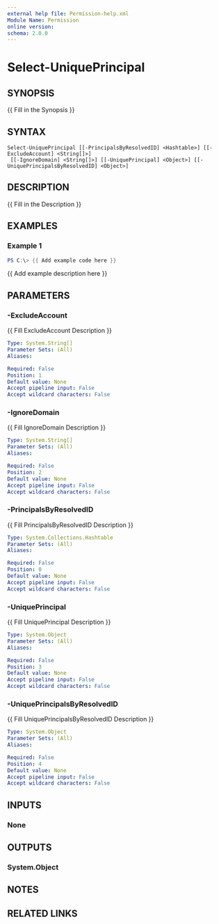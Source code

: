 ```yaml
---
external help file: Permission-help.xml
Module Name: Permission
online version:
schema: 2.0.0
---
```


# Select-UniquePrincipal

## SYNOPSIS
{{ Fill in the Synopsis }}

## SYNTAX

```
Select-UniquePrincipal [[-PrincipalsByResolvedID] <Hashtable>] [[-ExcludeAccount] <String[]>]
 [[-IgnoreDomain] <String[]>] [[-UniquePrincipal] <Object>] [[-UniquePrincipalsByResolvedID] <Object>]
```

## DESCRIPTION
{{ Fill in the Description }}

## EXAMPLES

### Example 1
```powershell
PS C:\> {{ Add example code here }}
```

{{ Add example description here }}

## PARAMETERS

### -ExcludeAccount
{{ Fill ExcludeAccount Description }}

```yaml
Type: System.String[]
Parameter Sets: (All)
Aliases:

Required: False
Position: 1
Default value: None
Accept pipeline input: False
Accept wildcard characters: False
```

### -IgnoreDomain
{{ Fill IgnoreDomain Description }}

```yaml
Type: System.String[]
Parameter Sets: (All)
Aliases:

Required: False
Position: 2
Default value: None
Accept pipeline input: False
Accept wildcard characters: False
```

### -PrincipalsByResolvedID
{{ Fill PrincipalsByResolvedID Description }}

```yaml
Type: System.Collections.Hashtable
Parameter Sets: (All)
Aliases:

Required: False
Position: 0
Default value: None
Accept pipeline input: False
Accept wildcard characters: False
```

### -UniquePrincipal
{{ Fill UniquePrincipal Description }}

```yaml
Type: System.Object
Parameter Sets: (All)
Aliases:

Required: False
Position: 3
Default value: None
Accept pipeline input: False
Accept wildcard characters: False
```

### -UniquePrincipalsByResolvedID
{{ Fill UniquePrincipalsByResolvedID Description }}

```yaml
Type: System.Object
Parameter Sets: (All)
Aliases:

Required: False
Position: 4
Default value: None
Accept pipeline input: False
Accept wildcard characters: False
```

## INPUTS

### None

## OUTPUTS

### System.Object
## NOTES

## RELATED LINKS
